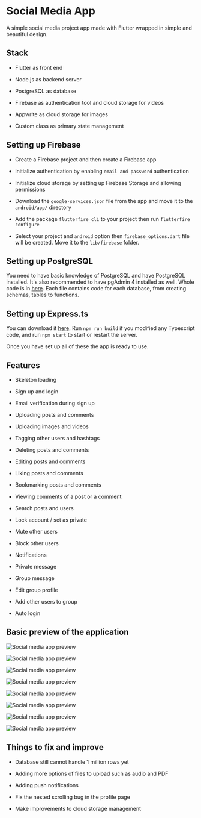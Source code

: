 # Social Media App

A simple social media project app made with Flutter wrapped in simple and beautiful design. 

## Stack

* Flutter as front end

* Node.js as backend server

* PostgreSQL as database

* Firebase as authentication tool and cloud storage for videos

* Appwrite as cloud storage for images

* Custom class as primary state management

## Setting up Firebase

* Create a Firebase project and then create a Firebase app

* Initialize authentication by enabling `email and password` authentication

* Initialize cloud storage by setting up Firebase Storage and allowing permissions

* Download the `google-services.json` file from the app and move it to the `android/app/` directory

* Add the package `flutterfire_cli` to your project then run `flutterfire configure`

* Select your project and `android` option then `firebase_options.dart` file will be created. Move it to the `lib/firebase` folder.

## Setting up PostgreSQL

You need to have basic knowledge of PostgreSQL and have PostgreSQL installed. It's also recommended to have pgAdmin 4 installed as well. Whole code is in [here](https://github.com/joec05/social-media-app-pgsql). Each file contains code for each database, from creating schemas, tables to functions.

## Setting up Express.ts

You can download it [here](https://github.com/joec05/social-media-app-expressjs-server). Run `npm run build` if you modified any Typescript code, and run `npm start` to start or restart the server. 

Once you have set up all of these the app is ready to use. 

## Features

* Skeleton loading

* Sign up and login

* Email verification during sign up

* Uploading posts and comments

* Uploading images and videos

* Tagging other users and hashtags

* Deleting posts and comments

* Editing posts and comments

* Liking posts and comments

* Bookmarking posts and comments

* Viewing comments of a post or a comment

* Search posts and users

* Lock account / set as private

* Mute other users

* Block other users

* Notifications

* Private message

* Group message

* Edit group profile

* Add other users to group

* Auto login

## Basic preview of the application

![Social media app preview](https://github.com/joec05/files/blob/main/social_media_app/app_demo_1.png?raw=true "Social media app preview 1")

![Social media app preview](https://github.com/joec05/files/blob/main/social_media_app/app_demo_2.png?raw=true "Social media app preview 2")

![Social media app preview](https://github.com/joec05/files/blob/main/social_media_app/app_demo_3.png?raw=true "Social media app preview 3")

![Social media app preview](https://github.com/joec05/files/blob/main/social_media_app/app_demo_4.png?raw=true "Social media app preview 4")

![Social media app preview](https://github.com/joec05/files/blob/main/social_media_app/app_demo_5.png?raw=true "Social media app preview 5")

![Social media app preview](https://github.com/joec05/files/blob/main/social_media_app/app_demo_6.png?raw=true "Social media app preview 6")

![Social media app preview](https://github.com/joec05/files/blob/main/social_media_app/app_demo_7.png?raw=true "Social media app preview 7")

![Social media app preview](https://github.com/joec05/files/blob/main/social_media_app/app_demo_8.png?raw=true "Social media app preview 8")

## Things to fix and improve

* Database still cannot handle 1 million rows yet

* Adding more options of files to upload such as audio and PDF

* Adding push notifications

* Fix the nested scrolling bug in the profile page 

* Make improvements to cloud storage management
